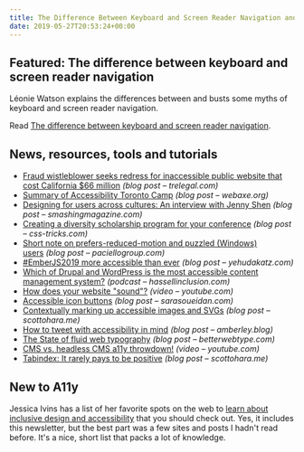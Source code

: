 ```yaml
---
title: The Difference Between Keyboard and Screen Reader Navigation and More
date: 2019-05-27T20:53:24+00:00
---
```


## Featured: The difference between keyboard and screen reader navigation

Léonie Watson explains the differences between and busts some myths of keyboard and screen reader navigation.

Read [The difference between keyboard and screen reader navigation](https://tink.uk/the-difference-between-keyboard-and-screen-reader-navigation/).

## News, resources, tools and tutorials

* [Fraud wistleblower seeks redress for inaccessible public website that cost California $66 million](https://www.trelegal.com/posts/fraud-whistleblower-seeks-redress-for-inaccessible-public-website-that-cost-california-66-million/) _(blog post – trelegal.com)_
* [Summary of Accessibility Toronto Camp](http://www.webaxe.org/summary-of-accessibility-toronto-camp/) _(blog post – webaxe.org)_
* [Designing for users across cultures: An interview with Jenny Shen](https://www.smashingmagazine.com/2019/05/designing-users-across-cultures-interview-jenny-shen/) _(blog post – smashingmagazine.com)_
* [Creating a diversity scholarship program for your conference](https://css-tricks.com/creating-a-diversity-scholarship-program-for-your-conference/) _(blog post – css-tricks.com)_
* [Short note on prefers-reduced-motion and puzzled (Windows) users](https://developer.paciellogroup.com/blog/2019/05/short-note-on-prefers-reduced-motion-and-puzzled-windows-users/) _(blog post – paciellogroup.com)_
* [#EmberJS2019 more accessible than ever](https://yehudakatz.com/2019/05/20/ember-2019/) _(blog post – yehudakatz.com)_
* [Which of Drupal and WordPress is the most accessible content management system?](https://www.hassellinclusion.com/blog/drupal-and-wordpress-accessibility-comparison-2019/) _(podcast – hassellinclusion.com)_
* [How does your website "sound"?](https://www.youtube.com/watch?v=yKYA-7tczuk) _(video – youtube.com)_
* [Accessible icon buttons](https://www.sarasoueidan.com/blog/accessible-icon-buttons/) _(blog post – sarasoueidan.com)_
* [Contextually marking up accessible images and SVGs](https://www.scottohara.me/blog/2019/05/22/contextual-images-svgs-and-a11y.html) _(blog post – scottohara.me)_
* [How to tweet with accessibility in mind](https://amberley.blog/2019-05-21-accessible-tweeting/) _(blog post – amberley.blog)_
* [The State of fluid web typography](https://betterwebtype.com/articles/2019/05/14/the-state-of-fluid-web-typography/) _(blog post – betterwebtype.com)_
* [CMS vs. headless CMS a11y throwdown!](https://www.youtube.com/watch?v=8lrmC8ZIGPY) _(video – youtube.com)_
* [Tabindex: It rarely pays to be positive](https://www.scottohara.me/blog/2019/05/25/tabindex.html) _(blog post – scottohara.me)_

## New to A11y

Jessica Ivins has a list of her favorite spots on the web to [learn about inclusive design and accessibility](https://medium.com/@jessicaivins/my-favorite-resources-for-learning-inclusive-design-and-accessibility-b8f24d5a90df?source=friends_link&sk=626e600ce8293e2ecc94daf8a65015a9) that you should check out. Yes, it includes this newsletter, but the best part was a few sites and posts I hadn't read before. It's a nice, short list that packs a lot of knowledge.